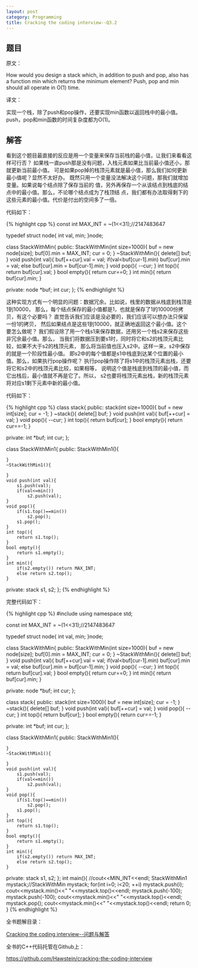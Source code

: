 ```yaml
---
layout: post
category: Programming
title: Cracking the coding interview--Q3.2
---
```


## 题目

原文：

How would you design a stack which, in addition to push and pop, 
also has a function min which returns the minimum element? Push, pop
and min should all operate in O(1) time.

译文：

实现一个栈，除了push和pop操作，还要实现min函数以返回栈中的最小值。
push，pop和min函数的时间复杂度都为O(1)。

## 解答

看到这个题目最直接的反应是用一个变量来保存当前栈的最小值，让我们来看看这样可行否？
如果栈一直push那是没有问题，入栈元素如果比当前最小值还小，那就更新当前最小值。
可是如果pop掉的栈顶元素就是最小值，那么我们如何更新最小值呢？显然不太好办。
既然只用一个变量没法解决这个问题，那我们就增加变量。如果说每个结点除了保存当前的
值，另外再保存一个从该结点到栈底的结点中的最小值。那么，不论哪个结点成为了栈顶结
点，我们都有办法取得剩下的这些元素的最小值。代价是付出的空间多了一倍。

代码如下：

{% highlight cpp %}
const int MAX_INT = ~(1<<31);//2147483647

typedef struct node{
	int val, min;
}node;

class StackWithMin{
public:
	StackWithMin(int size=1000){
		buf = new node[size];
		buf[0].min = MAX_INT;
		cur = 0;
	}
	~StackWithMin(){
		delete[] buf;
	}
	void push(int val){
		buf[++cur].val = val;
		if(val<buf[cur-1].min) buf[cur].min = val;
		else buf[cur].min = buf[cur-1].min;
	}
	void pop(){
		--cur;
	}
	int top(){
		return buf[cur].val;
	}
	bool empty(){
		return cur==0;
	}
	int min(){
		return buf[cur].min;
	}

private:
	node *buf;
	int cur;
};
{% endhighlight %}

这种实现方式有一个明显的问题：数据冗余。比如说，栈里的数据从栈底到栈顶是1到10000，
那么，每个结点保存的最小值都是1，也就是保存了1的10000份拷贝，有这个必要吗？
直觉告诉我们应该是没必要的，我们应该可以想办法只保留一份1的拷贝，
然后如果结点是这些1到10000，就正确地返回这个最小值。这个要怎么做呢？
我们假设除了用一个栈s1来保存数据，还用另一个栈s2来保存这些非冗余最小值。那么，
当我们将数据压到要s1时，同时将它和s2的栈顶元素比较，如果不大于s2的栈顶元素，
那么将当前值也压入s2中。这样一来，s2中保存的就是一个阶段性最小值。
即s2中的每个值都是s1中栈底到达某个位置的最小值。那么，如果执行pop操作呢？
执行pop操作除了将s1中的栈顶元素出栈，还要将它和s2中的栈顶元素比较，如果相等，
说明这个值是栈底到栈顶的最小值，而它出栈后，最小值就不再是它了。所以，
s2也要将栈顶元素出栈，新的栈顶元素将对应s1剩下元素中新的最小值。

代码如下：

{% highlight cpp %}
class stack{
public:
	stack(int size=1000){
		buf = new int[size];
		cur = -1;
	}
	~stack(){
		delete[] buf;
	}
	void push(int val){
		buf[++cur] = val;
	}
	void pop(){
		--cur;
	}
	int top(){
		return buf[cur];
	}
	bool empty(){
		return cur==-1;
	}

private:
	int *buf;
	int cur;
};

class StackWithMin1{
public:
	StackWithMin1(){

	}
	~StackWithMin1(){

	}
	void push(int val){
		s1.push(val);
		if(val<=min())
			s2.push(val);
	}
	void pop(){
		if(s1.top()==min())
			s2.pop();
		s1.pop();
	}
	int top(){
		return s1.top();
	}
	bool empty(){
		return s1.empty();
	}
	int min(){
		if(s2.empty()) return MAX_INT;
		else return s2.top();
	}

private:
	stack s1, s2;
};
{% endhighlight %}

完整代码如下：

{% highlight cpp %}
#include <iostream>
using namespace std;

const int MAX_INT = ~(1<<31);//2147483647

typedef struct node{
	int val, min;
}node;

class StackWithMin{
public:
	StackWithMin(int size=1000){
		buf = new node[size];
		buf[0].min = MAX_INT;
		cur = 0;
	}
	~StackWithMin(){
		delete[] buf;
	}
	void push(int val){
		buf[++cur].val = val;
		if(val<buf[cur-1].min) buf[cur].min = val;
		else buf[cur].min = buf[cur-1].min;
	}
	void pop(){
		--cur;
	}
	int top(){
		return buf[cur].val;
	}
	bool empty(){
		return cur==0;
	}
	int min(){
		return buf[cur].min;
	}

private:
	node *buf;
	int cur;
};

class stack{
public:
	stack(int size=1000){
		buf = new int[size];
		cur = -1;
	}
	~stack(){
		delete[] buf;
	}
	void push(int val){
		buf[++cur] = val;
	}
	void pop(){
		--cur;
	}
	int top(){
		return buf[cur];
	}
	bool empty(){
		return cur==-1;
	}

private:
	int *buf;
	int cur;
};

class StackWithMin1{
public:
	StackWithMin1(){

	}
	~StackWithMin1(){

	}
	void push(int val){
		s1.push(val);
		if(val<=min())
			s2.push(val);
	}
	void pop(){
		if(s1.top()==min())
			s2.pop();
		s1.pop();
	}
	int top(){
		return s1.top();
	}
	bool empty(){
		return s1.empty();
	}
	int min(){
		if(s2.empty()) return MAX_INT;
		else return s2.top();
	}

private:
	stack s1, s2;
};
int main(){
	//cout<<MIN_INT<<endl;
	StackWithMin1 mystack;//StackWithMin mystack;
	for(int i=0; i<20; ++i)
		mystack.push(i);
	cout<<mystack.min()<<" "<<mystack.top()<<endl;
	mystack.push(-100);
	mystack.push(-100);
	cout<<mystack.min()<<" "<<mystack.top()<<endl;
	mystack.pop();
	cout<<mystack.min()<<" "<<mystack.top()<<endl;
	return 0;
}
{% endhighlight %}


全书题解目录：

[Cracking the coding interview--问题与解答](/posts/ctci-solutions-contents.html)

全书的C++代码托管在Github上：

<https://github.com/Hawstein/cracking-the-coding-interview>
